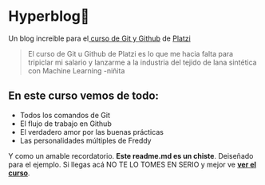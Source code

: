 # Hyperblog💚
Un blog increible para el[ curso de Git y Github](https://platzi.com/cursos/git-github/ " curso de Git y Github") de [Platzi](https://platzi.com/ "Platzi")
>El curso de Git u Github de Platzi es lo que me hacia falta para tripiclar mi salario y lanzarme a la industria del tejido de lana sintética con Machine Learning
>-niñita 

## En este curso vemos de todo:
* Todos los comandos de Git
* El flujo de trabajo en Github
* El verdadero amor por las buenas prácticas 
* Las personalidades múltiples de Freddy

Y como un amable recordatorio. **Este readme.md es un chiste**. Deiseñado para el ejemplo. Si llegas acá NO TE LO TOMES EN SERIO y mejor ve [**ver el curso**](https://platzi.com/cursos/git-github/ "a ver el curso").
